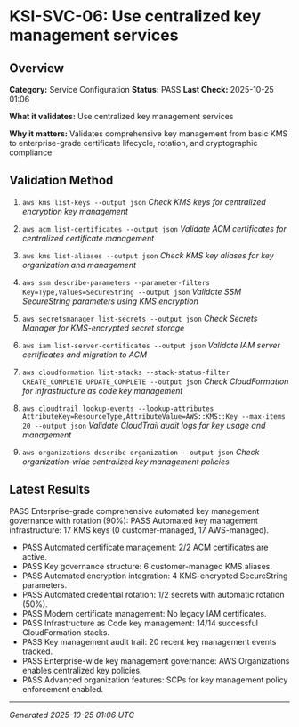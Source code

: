 # KSI-SVC-06: Use centralized key management services

## Overview

**Category:** Service Configuration
**Status:** PASS
**Last Check:** 2025-10-25 01:06

**What it validates:** Use centralized key management services

**Why it matters:** Validates comprehensive key management from basic KMS to enterprise-grade certificate lifecycle, rotation, and cryptographic compliance

## Validation Method

1. `aws kms list-keys --output json`
   *Check KMS keys for centralized encryption key management*

2. `aws acm list-certificates --output json`
   *Validate ACM certificates for centralized certificate management*

3. `aws kms list-aliases --output json`
   *Check KMS key aliases for key organization and management*

4. `aws ssm describe-parameters --parameter-filters Key=Type,Values=SecureString --output json`
   *Validate SSM SecureString parameters using KMS encryption*

5. `aws secretsmanager list-secrets --output json`
   *Check Secrets Manager for KMS-encrypted secret storage*

6. `aws iam list-server-certificates --output json`
   *Validate IAM server certificates and migration to ACM*

7. `aws cloudformation list-stacks --stack-status-filter CREATE_COMPLETE UPDATE_COMPLETE --output json`
   *Check CloudFormation for infrastructure as code key management*

8. `aws cloudtrail lookup-events --lookup-attributes AttributeKey=ResourceType,AttributeValue=AWS::KMS::Key --max-items 20 --output json`
   *Validate CloudTrail audit logs for key usage and management*

9. `aws organizations describe-organization --output json`
   *Check organization-wide centralized key management policies*

## Latest Results

PASS Enterprise-grade comprehensive automated key management governance with rotation (90%): PASS Automated key management infrastructure: 17 KMS keys (0 customer-managed, 17 AWS-managed).
- PASS Automated certificate management: 2/2 ACM certificates are active.
- PASS Key governance structure: 6 customer-managed KMS aliases.
- PASS Automated encryption integration: 4 KMS-encrypted SecureString parameters.
- PASS Automated credential rotation: 1/2 secrets with automatic rotation (50%).
- PASS Modern certificate management: No legacy IAM certificates.
- PASS Infrastructure as Code key management: 14/14 successful CloudFormation stacks.
- PASS Key management audit trail: 20 recent key management events tracked.
- PASS Enterprise-wide key management governance: AWS Organizations enables centralized key policies.
- PASS Advanced organization features: SCPs for key management policy enforcement enabled.

---
*Generated 2025-10-25 01:06 UTC*